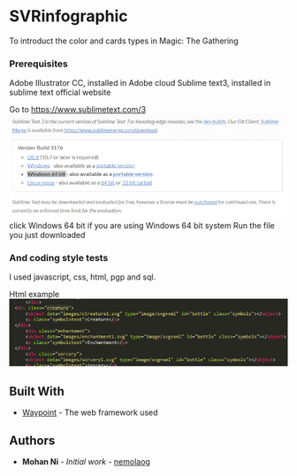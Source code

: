 # SVRinfographic

To introduct the color and cards types in Magic: The Gathering

### Prerequisites

Adobe Illustrator CC, installed in Adobe cloud
Sublime text3, installed in sublime text official website


Go to https://www.sublimetext.com/3
![Image text](https://github.com/nemolaog/SVGposter/blob/master/readmeimg/sub.png)
click Windows 64 bit if you are using Windows 64 bit system
Run the file you just downloaded


### And coding style tests

I used javascript, css, html, pgp and sql.


Html example
![Image text](https://github.com/nemolaog/SVGposter/blob/master/readmeimg/html.png)


## Built With

* [Waypoint](http://imakewebthings.com/waypoints/) - The web framework used 

## Authors

* **Mohan Ni** - *Initial work* - [nemolaog](https://github.com/nemolaog)
